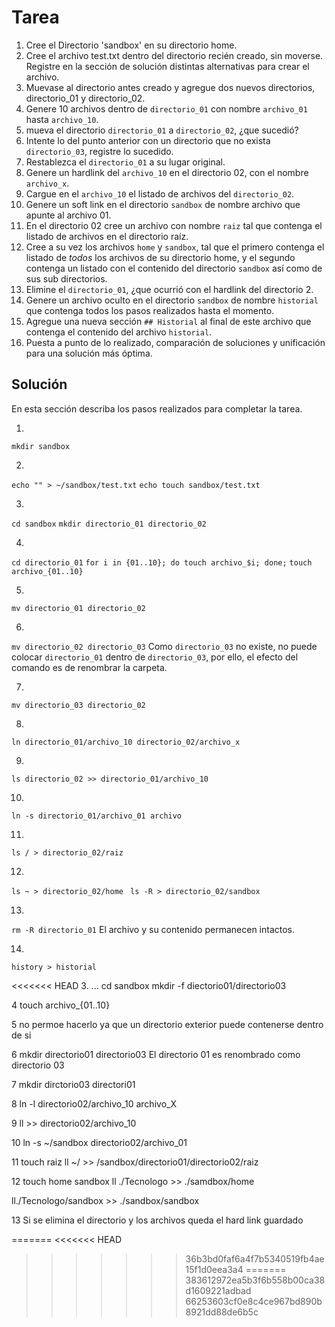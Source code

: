 # Tarea

1. Cree el Directorio 'sandbox' en su directorio home.
2. Cree el archivo test.txt dentro del directorio recién creado, sin moverse. Registre en la sección de solución distintas alternativas para crear el archivo.
3. Muevase al directorio antes creado y agregue dos nuevos directorios, directorio_01 y directorio_02.
4. Genere 10 archivos dentro de `directorio_01` con nombre `archivo_01` hasta `archivo_10`.
5. mueva el directorio `directorio_01` a `directorio_02`, ¿que sucedió?
6. Intente lo del punto anterior con un directorio que no exista `directorio_03`, registre lo sucedido.
7. Restablezca el `directorio_01` a su lugar original.
8. Genere un hardlink del `archivo_10` en el directorio 02, con el nombre `archivo_x`.
9. Cargue en el `archivo_10` el listado de archivos del `directorio_02`.
10. Genere un soft link en el directorio `sandbox` de nombre archivo que apunte al archivo 01.
11. En el directorio 02 cree un archivo con nombre `raiz` tal que contenga el listado de archivos en el directorio raíz.
12. Cree a su vez los archivos `home` y `sandbox`, tal que el primero contenga el listado de *todos* los archivos de su directorio home, y el segundo contenga un listado con el contenido del directorio `sandbox` así como de sus sub directorios.
13. Elimine el `directorio_01`, ¿que ocurrió con el hardlink del directorio 2.
14. Genere un archivo oculto en el directorio `sandbox` de nombre `historial` que contenga todos los pasos realizados hasta el momento.
15. Agregue una nueva sección `## Historial` al final de este archivo que contenga el contenido del archivo `historial`.
16. Puesta a punto de lo realizado, comparación de soluciones y unificación para una solución más óptima.

## Solución

En esta sección describa los pasos realizados para completar la tarea.

1. 
`mkdir sandbox`

2. 
`echo "" > ~/sandbox/test.txt`
`echo touch sandbox/test.txt`

3. 
`cd sandbox`
`mkdir directorio_01 directorio_02`

4. 
`cd directorio_01`
`for i in {01..10}; do touch archivo_$i; done;`
`touch archivo_{01..10}`

5. 
`mv directorio_01 directorio_02`


6. 
`mv directorio_02 directorio_03`
Como `directorio_03` no existe, no puede colocar `directorio_01` dentro de `directorio_03`, por ello, el efecto del comando es de renombrar la carpeta.


7. 
`mv directorio_03 directorio_02`

8. 
`ln directorio_01/archivo_10 directorio_02/archivo_x`

9. 
`ls directorio_02 >> directorio_01/archivo_10`

10. 
`ln -s directorio_01/archivo_01 archivo`

11. 
`ls / > directorio_02/raiz`

12. 
`ls ~ > directorio_02/home `
`ls -R > directorio_02/sandbox`

13. 
`rm -R directorio_01`
El archivo y su contenido permanecen intactos.

14. 
`history > historial`


<<<<<<< HEAD
3. ...
	cd sandbox
	mkdir -f diectorio01/directorio03
	
4 touch archivo_{01..10}

5	no permoe hacerlo ya que un directorio exterior puede contenerse 
dentro de si

6 mkdir directorio01 directorio03
El directorio 01 es renombrado como directorio 03

7 mkdir dirctorio03 directori01

8 ln -l directorio02/archivo_10 archivo_X

9 ll >> directorio02/archivo_10

10 ln -s ~/sandbox directorio02/archivo_01


11 touch raiz 
 ll ~/ >> /sandbox/directorio01/directorio02/raiz

12 touch home sandbox
ll ./Tecnologo >> ./samdbox/home

ll./Tecnologo/sandbox >> ./sandbox/sandbox 

13
Si se elimina el directorio y los archivos queda el hard link guardado 

=======
<<<<<<< HEAD
>>>>>>> 36b3bd0faf6a4f7b5340519fb4ae15f1d0eea3a4
=======
>>>>>>> 383612972ea5b3f6b558b00ca38d1609221adbad
>>>>>>> 66253603cf0e8c4ce967bd890b8921dd88de6b5c
